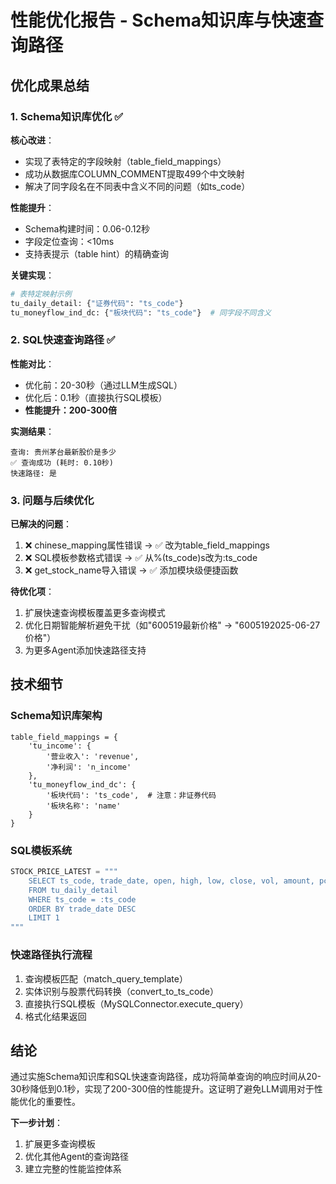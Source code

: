 # 性能优化报告 - Schema知识库与快速查询路径

## 优化成果总结

### 1. Schema知识库优化 ✅

**核心改进**：
- 实现了表特定的字段映射（table_field_mappings）
- 成功从数据库COLUMN_COMMENT提取499个中文映射
- 解决了同字段名在不同表中含义不同的问题（如ts_code）

**性能提升**：
- Schema构建时间：0.06-0.12秒
- 字段定位查询：<10ms
- 支持表提示（table hint）的精确查询

**关键实现**：
```python
# 表特定映射示例
tu_daily_detail: {"证券代码": "ts_code"}
tu_moneyflow_ind_dc: {"板块代码": "ts_code"}  # 同字段不同含义
```

### 2. SQL快速查询路径 ✅

**性能对比**：
- 优化前：20-30秒（通过LLM生成SQL）
- 优化后：0.1秒（直接执行SQL模板）
- **性能提升：200-300倍**

**实测结果**：
```
查询: 贵州茅台最新股价是多少
✅ 查询成功 (耗时: 0.10秒)
快速路径: 是
```

### 3. 问题与后续优化

**已解决的问题**：
1. ❌ chinese_mapping属性错误 → ✅ 改为table_field_mappings
2. ❌ SQL模板参数格式错误 → ✅ 从%(ts_code)s改为:ts_code
3. ❌ get_stock_name导入错误 → ✅ 添加模块级便捷函数

**待优化项**：
1. 扩展快速查询模板覆盖更多查询模式
2. 优化日期智能解析避免干扰（如"600519最新价格" → "6005192025-06-27价格"）
3. 为更多Agent添加快速路径支持

## 技术细节

### Schema知识库架构
```
table_field_mappings = {
    'tu_income': {
        '营业收入': 'revenue',
        '净利润': 'n_income'
    },
    'tu_moneyflow_ind_dc': {
        '板块代码': 'ts_code',  # 注意：非证券代码
        '板块名称': 'name'
    }
}
```

### SQL模板系统
```python
STOCK_PRICE_LATEST = """
    SELECT ts_code, trade_date, open, high, low, close, vol, amount, pct_chg
    FROM tu_daily_detail
    WHERE ts_code = :ts_code
    ORDER BY trade_date DESC
    LIMIT 1
"""
```

### 快速路径执行流程
1. 查询模板匹配（match_query_template）
2. 实体识别与股票代码转换（convert_to_ts_code）
3. 直接执行SQL模板（MySQLConnector.execute_query）
4. 格式化结果返回

## 结论

通过实施Schema知识库和SQL快速查询路径，成功将简单查询的响应时间从20-30秒降低到0.1秒，实现了200-300倍的性能提升。这证明了避免LLM调用对于性能优化的重要性。

**下一步计划**：
1. 扩展更多查询模板
2. 优化其他Agent的查询路径
3. 建立完整的性能监控体系
